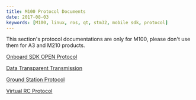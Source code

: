 ```yaml
---
title: M100 Protocol Documents
date: 2017-08-03
keywords: [M100, linux, ros, qt, stm32, mobile sdk, protocol]
---
```


This section's protocol documentations are only for M100, please don't use them for A3 and M210 products.

[Onboard SDK OPEN Protocol](../protocol-doc/open-protocol.html)

[Data Transparent Transmission](../M100-Docs/application-development-guides/data-transparent-transmission.html)

[Ground Station Protocol](../protocol-doc/ground-station-protocol.html)

[Virtual RC Protocol](virtual-rc-protocol.html)
